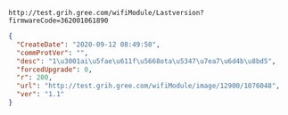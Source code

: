 `http://test.grih.gree.com/wifiModule/Lastversion?firmwareCode=362001061890`

```json
{
  "CreateDate": "2020-09-12 08:49:50",
  "commProtVer": "",
  "desc": "1\u3001ai\u5fae\u611f\u5668ota\u5347\u7ea7\u6d4b\u8bd5",
  "forcedUpgrade": 0,
  "r": 200,
  "url": "http://test.grih.gree.com/wifiModule/image/12900/1076048",
  "ver": "1.1"
}
```
